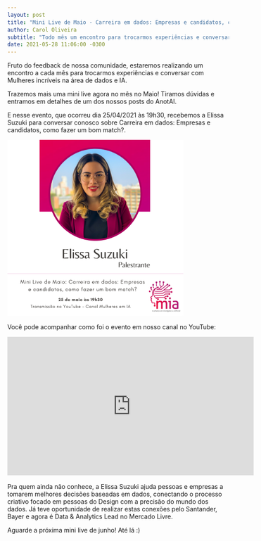 ```yaml
---
layout: post
title: "Mini Live de Maio - Carreira em dados: Empresas e candidatos, como fazer um bom match?"
author: Carol Oliveira
subtitle: "Todo mês um encontro para trocarmos experiências e conversar com Mulheres incríveis na área de dados e IA. Vem com a gente!"
date: 2021-05-28 11:06:00 -0300
---
```


Fruto do feedback de nossa comunidade, estaremos realizando um encontro a cada mês para trocarmos experiências e conversar com Mulheres incríveis na área de dados e IA.

Trazemos mais uma mini live agora no mês no Maio! Tiramos dúvidas e entramos em detalhes de um dos nossos posts do AnotAI.

E nesse evento, que ocorreu dia 25/04/2021 às 19h30, recebemos a Elissa Suzuki para conversar conosco sobre Carreira em dados: Empresas e candidatos, como fazer um bom match?.

<img src="https://raw.githubusercontent.com/mulheres-em-ia/mulheres-em-ia.github.io/main/img/MiniLive_Maio_ElissaSuzuki.png" alt="Post Mini Live" width="400"/>

Você pode acompanhar como foi o evento em nosso canal no YouTube: 

<iframe width="560" height="315" src="https://www.youtube.com/watch?v=eReiXfDjEcw" title="YouTube video player" frameborder="0" allow="accelerometer; autoplay; clipboard-write; encrypted-media; gyroscope; picture-in-picture" allowfullscreen></iframe>

Pra quem ainda não conhece, a Elissa Suzuki ajuda pessoas e empresas a tomarem melhores decisões baseadas em dados, conectando o processo criativo focado em pessoas do Design com a precisão do mundo dos dados. Já teve oportunidade de realizar estas conexões pelo Santander, Bayer e agora é Data & Analytics Lead no Mercado Livre.

Aguarde a próxima mini live de junho! Até lá :)
